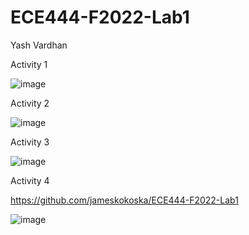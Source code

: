 ﻿# ECE444-F2022-Lab1
Yash Vardhan

Activity 1

![image](https://user-images.githubusercontent.com/59708439/190837769-200b124d-b382-4a75-a080-d80f3aae2633.png)

Activity 2

![image](https://user-images.githubusercontent.com/59708439/190838205-74b7c369-77d2-4723-91e4-61157b867258.png)

Activity 3

![image](https://user-images.githubusercontent.com/59708439/190839306-ff281874-db4a-4a77-9077-650bb3c28af5.png)

Activity 4

https://github.com/jameskokoska/ECE444-F2022-Lab1

![image](https://user-images.githubusercontent.com/59708439/190839583-125d7c7f-f231-4339-b674-ba43cef7e3b7.png)
